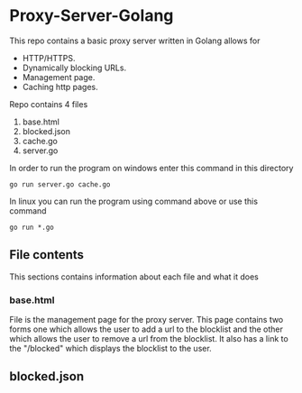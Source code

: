# Proxy-Server-Golang
This repo contains a basic proxy server written in Golang allows for

* HTTP/HTTPS.
* Dynamically blocking URLs.
* Management page.
* Caching http pages.

Repo contains 4 files

1. base.html
2. blocked.json
3. cache.go
4. server.go

In order to run the program on windows enter this command in this directory
```
go run server.go cache.go
```

In linux you can run the program using command above or use this command

```
go run *.go
```

## File contents
This sections contains information about each file and what it does

### base.html
File is the management page for the proxy server. This page contains two forms
one which allows the user to add a url to the blocklist and the other which allows the user to remove a url from the blocklist. It also has a link to the "/blocked" which displays the blocklist to the user.

## blocked.json
